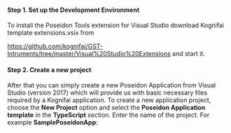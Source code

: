 #### Step 1. Set up the Development Environment
To install the Poseidon Tools extension for Visual Studio download Kognifai template extensions.vsix from 

https://github.com/kognifai/GST-Intruments/tree/master/Visual%20Studio%20Extensions 
and start it.

#### Step 2. Create a new project

After that you can simply create a new Poseidon Application from Visual Studio (version 2017) which will provide us with basic necessary files required by a Kognifai application. 
To create a new application project, choose the **New Project** option and select the **Poseidon Application template** in the **TypeScript** section. Enter the name of the project. For example **SamplePoseidonApp**:

